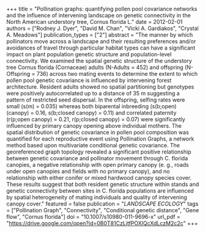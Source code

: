 +++
title = "Pollination graphs: quantifying pollen pool covariance networks and the influence of intervening landscape on genetic connectivity in the North American understory tree, Cornus florida L."
date = 2012-02-01
authors = ["Rodney J. Dyer", "David M. Chan", "Vicki A. Gardiakos", "Crystal A. Meadows"]
publication_types = ["2"]
abstract = "The manner by which pollinators move across a landscape and their resulting preferences and/or avoidances of travel through particular habitat types can have a significant impact on plant population genetic structure and population-level connectivity. We examined the spatial genetic structure of the understory tree Cornus florida (Cornaceae) adults (N-Adults = 452) and offspring (N-Offspring = 736) across two mating events to determine the extent to which pollen pool genetic covariance is influenced by intervening forest architecture. Resident adults showed no spatial partitioning but genotypes were positively autocorrelated up to a distance of 35 m suggesting a pattern of restricted seed dispersal. In the offspring, selfing rates were small (s(m) = 0.035) whereas both biparental inbreeding (s(b;open) (canopy) = 0.16, s(b;closed canopy) = 0.11) and correlated paternity (r(p;open canopy) = 0.21, r(p;closed canopy) = 0.07) were significantly influenced by primary canopy opening above individual mothers. The spatial distribution of genetic covariance in pollen pool composition was quantified for each reproductive event using Pollination Graphs, a network method based upon multivariate conditional genetic covariance. The georeferenced graph topology revealed a significant positive relationship between genetic covariance and pollinator movement through C. florida canopies, a negative relationship with open primary canopy (e. g., roads under open canopies and fields with no primary canopy), and no relationship with either conifer or mixed hardwood canopy species cover. These results suggest that both resident genetic structure within stands and genetic connectivity between sites in C. florida populations are influenced by spatial heterogeneity of mating individuals and quality of intervening canopy cover."
featured = false
publication = "*LANDSCAPE ECOLOGY*"
tags = ["Pollination Graph", "Connectivity", "Conditional genetic distance", "Gene flow", "Cornus florida"]
doi = "10.1007/s10980-011-9696-x"
url_pdf = "https://drive.google.com/open?id=0B0T81CzLjtfPOXlQcXdLczM2c2c"
+++
